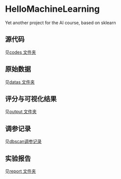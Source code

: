 # HelloMachineLearning
Yet another project for the AI course, based on sklearn
## 源代码
见[codes 文件夹](codes)
## 原始数据
见[datas 文件夹](datas)
## 评分与可视化结果
见[output 文件夹](output)
## 调参记录
见[dbscan调参记录](records/dbscan调参记录.md)
## 实验报告
见[report 文件夹](report)

